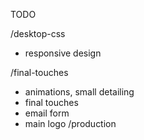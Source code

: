 TODO

/desktop-css
- responsive design

/final-touches
- animations, small detailing
- final touches
- email form
- main logo
/production

